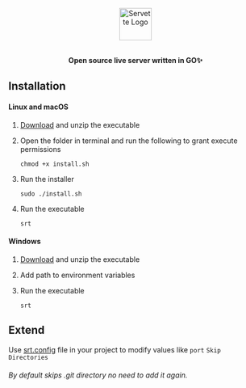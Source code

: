 <br/>
<div align="center">
  <a href="https://github.com/reenphygeorge/servette">
    <img
      src="https://res.cloudinary.com/rxg/image/upload/v1687588200/servette/SERVETTE_duojtc.png"
      alt="Servette Logo"
      height="64"
    />
  </a>
  <br /><br />
  <p>
    <b>
      Open source live server written in GO✨
    </b>
  </p>
  <p>
</div>

## Installation

#### Linux and macOS

1. <a href="https://github.com/reenphygeorge/servette/releases/tag/v1.0.0">Download</a> and unzip the executable
2. Open the folder in terminal and run the following to grant execute permissions

       chmod +x install.sh

3. Run the installer

       sudo ./install.sh

4. Run the executable

       srt

#### Windows

1. <a href="https://github.com/reenphygeorge/servette/releases/tag/v1.0.0">Download</a> and unzip the executable
2. Add path to environment variables
3. Run the executable

       srt

## Extend
Use <a href="https://github.com/reenphygeorge/servette/blob/main/srt.config.json">srt.config</a> file in your project to modify values like ``port`` ``Skip Directories``<br/>
###### By default skips .git directory no need to add it again.
